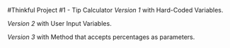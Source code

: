 #Thinkful Project #1 - Tip Calculator
*Version 1* with Hard-Coded Variables.

*Version 2* with User Input Variables.

*Version 3* with Method that accepts percentages as parameters.
